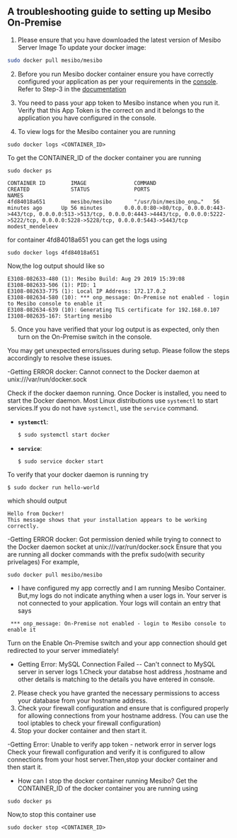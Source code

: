 ## A troubleshooting guide to setting up Mesibo On-Premise

1. Please ensure that you have downloaded the latest version of 
Mesibo Server Image
To update your docker image:
```bash
sudo docker pull mesibo/mesibo
```
2. Before you run Mesibo docker container ensure you have correctly configured your application as per your requirements in the [console](https://mesibo.com/console). Refer to Step-3 in the [documentation](mesibo-on-premise-link)
 
3. You need to pass your app token to Mesibo instance when you run it. Verify that this App Token is the correct on and it belongs to the application you have configured in the console.

4. To view logs for the Mesibo container you are running

```
sudo docker logs <CONTAINER_ID>
```
To get the CONTAINER_ID of the docker container you are running 
```
sudo docker ps
```

```
CONTAINER ID        IMAGE               COMMAND                  CREATED             STATUS              PORTS                                                                                                                                                            NAMES
4fd84018a651        mesibo/mesibo       "/usr/bin/mesibo_onp…"   56 minutes ago      Up 56 minutes       0.0.0.0:80->80/tcp, 0.0.0.0:443->443/tcp, 0.0.0.0:513->513/tcp, 0.0.0.0:4443->4443/tcp, 0.0.0.0:5222->5222/tcp, 0.0.0.0:5228->5228/tcp, 0.0.0.0:5443->5443/tcp   modest_mendeleev

```
for container 4fd84018a651 you can get the logs using

```
sudo docker logs 4fd84018a651 
```

Now,the log output should like so
```
E3108-082633-480 (1): Mesibo Build: Aug 29 2019 15:39:08
E3108-082633-506 (1): PID: 1
E3108-082633-775 (1): Local IP Address: 172.17.0.2
E3108-082634-580 (10): *** onp_message: On-Premise not enabled - login to Mesibo console to enable it
E3108-082634-639 (10): Generating TLS certificate for 192.168.0.107
I3108-082635-167: Starting mesibo

```

5. Once you have verified that your log output is as expected, only then turn on the On-Premise switch in the console.


You may get unexpected errors/issues during setup. Please follow the steps accordingly to resolve these issues.

-Getting ERROR docker: Cannot connect to the Docker daemon at unix:///var/run/docker.sock

Check if the docker daemon running. 
Once Docker is installed, you need to start the Docker daemon. Most Linux distributions use `systemctl` to start services.If you do not have `systemctl`, use the `service` command.

- **`systemctl`**:

  ```bash
  $ sudo systemctl start docker
  ```

- **`service`**:

  ```bash
  $ sudo service docker start

To verify that your docker daemon is running try
```
$ sudo docker run hello-world
```
which should output
```
Hello from Docker!
This message shows that your installation appears to be working correctly.

```

-Getting ERROR docker: Got permission denied while trying to connect to the Docker daemon socket at unix:///var/run/docker.sock
Ensure that you are running all docker commands with the prefix sudo(with security privelages)
For example,
```
sudo docker pull mesibo/mesibo
```

- I have configured my app correctly and I am running Mesibo Container. But,my logs do not indicate anything when a user logs in.
Your server is not connected to your application. Your logs will contain an entry that says
```
 *** onp_message: On-Premise not enabled - login to Mesibo console to enable it
```
Turn on the Enable On-Premise switch and your app connection should get redirected to your server immediately!



- Getting Error: MySQL Connection Failed -- Can't connect to MySQL server in server logs 
1.Check your databse host address ,hostname and other details is matching to the details you have entered in console.
2.  Please check you have granted the necessary permissions to access your database from your hostname address.
3. Check your firewall configuration and ensure that is configured properly for allowing connections from your hostname address. (You can use the tool iptables to check your firewall configuration)
4. Stop your docker container and then start it.

-Getting Error: Unable to verify app token - network error in server logs
Check your firewall configuration and verify it is configured to allow connections from your host server.Then,stop your docker container and then start it.

- How can I stop the docker container running Mesibo?
Get the CONTAINER_ID of the docker container you are running using
```
sudo docker ps
```
Now,to stop this container use
```
sudo docker stop <CONTAINER_ID>
```


